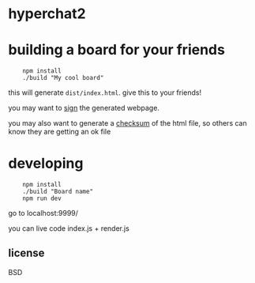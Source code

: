 # hyperchat2

# building a board for your friends

        npm install
        ./build "My cool board"

this will generate `dist/index.html`. give this to your friends!

you may want to [sign](http://www.sanface.com/pgphtml.html) the generated webpage. 

you may also want to generate a [checksum](https://www.npmjs.com/package/checksum) of the html file, so others can know they are getting an ok file

# developing

        npm install
        ./build "Board name"
        npm run dev

go to localhost:9999/

you can live code index.js + render.js

## license

BSD
